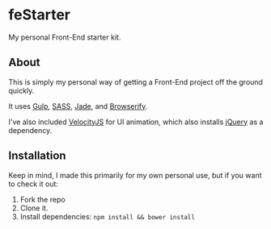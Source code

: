 # feStarter
My personal Front-End starter kit.

## About
This is simply my personal way of getting a Front-End project off the ground quickly.

It uses [Gulp](https://github.com/gulpjs), [SASS](http://sass-lang.com/), [Jade](http://jade-lang.com/), and [Browserify](http://browserify.org/).

I've also included [VelocityJS](http://julian.com/research/velocity/) for UI animation, which also installs [jQuery](http://jquery.com/) as a dependency.

## Installation

Keep in mind, I made this primarily for my own personal use, but if you want to check it out:

1. Fork the repo
2. Clone it.
3. Install dependencies: `npm install && bower install`